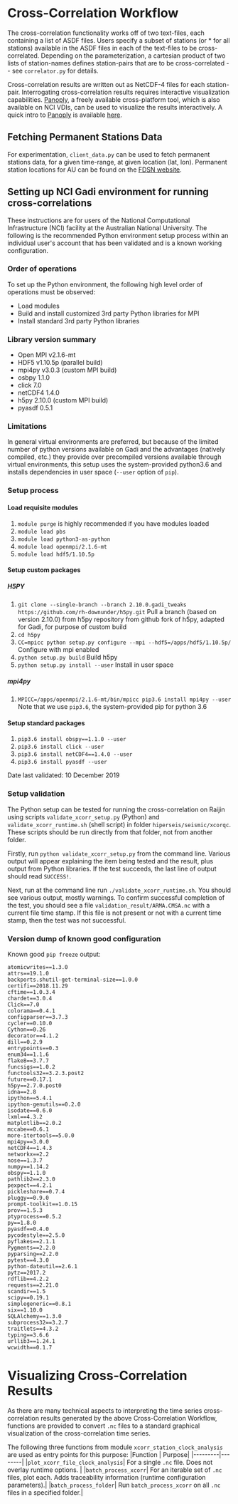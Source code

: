 # Cross-Correlation Workflow

The cross-correlation functionality works off of two text-files, each containing a list of ASDF files. Users specify a subset of stations (or * for all stations) available in the ASDF files in each of the text-files to be cross-correlated. Depending on the parameterization, a cartesian product of two lists of station-names defines station-pairs that are to be cross-correlated -- see `correlator.py` for details.

Cross-correlation results are written out as NetCDF-4 files for each station-pair. Interrogating cross-correlation results requires interactive visualization capabilities. [Panoply], a freely available cross-platform tool, which is also available on NCI VDIs, can be used to visualize the results interactively. A quick intro to [Panoply] is available [here].

## Fetching Permanent Stations Data

For experimentation, `client_data.py` can be used to fetch permanent stations data, for a given time-range, at given location (lat, lon). Permanent station locations for AU can be found on the [FDSN website].

## Setting up NCI Gadi environment for running cross-correlations

These instructions are for users of the National Computational Infrastructure (NCI) facility at the
Australian National University. The following is the recommended Python environment setup process
within an individual user's account that has been validated and is a known working configuration.

### Order of operations

To set up the Python environment, the following high level order of operations must be observed:
* Load modules
* Build and install customized 3rd party Python libraries for MPI
* Install standard 3rd party Python libraries

### Library version summary

* Open MPI v2.1.6-mt
* HDF5 v1.10.5p (parallel build)
* mpi4py v3.0.3 (custom MPI build)
* osbpy 1.1.0
* click 7.0
* netCDF4 1.4.0
* h5py 2.10.0 (custom MPI build)
* pyasdf 0.5.1

### Limitations

In general virtual environments are preferred, but because of the limited number of python versions
available on Gadi and the advantages (natively compiled, etc.) they provide over precompiled versions
available through virtual environments, this setup uses the system-provided python3.6 and installs 
dependencies in user space (`--user` option of `pip`). 

### Setup process

#### Load requisite modules
  1. `module purge` is highly recommended if you have modules loaded
  2. `module load pbs` 
  3. `module load python3-as-python`
  4. `module load openmpi/2.1.6-mt`
  5. `module load hdf5/1.10.5p`

#### Setup custom packages

##### H5PY

  1. `git clone --single-branch --branch 2.10.0.gadi_tweaks https://github.com/rh-downunder/h5py.git` Pull a branch (based on version 2.10.0) from h5py repository from github fork of h5py, adapted for Gadi, for purpose of custom build
  2. `cd h5py`
  3. `CC=mpicc python setup.py configure --mpi --hdf5=/apps/hdf5/1.10.5p/` Configure with mpi enabled  
  4. `python setup.py build` Build h5py
  5. `python setup.py install --user` Install in user space

##### mpi4py
  1. `MPICC=/apps/openmpi/2.1.6-mt/bin/mpicc pip3.6 install mpi4py --user` Note that we use `pip3.6`, the system-provided pip for python 3.6

#### Setup standard packages
  1. `pip3.6 install obspy==1.1.0 --user`
  2. `pip3.6 install click --user `
  3. `pip3.6 install netCDF4==1.4.0 --user`
  4. `pip3.6 install pyasdf --user`

Date last validated: 10 December 2019

### Setup validation

The Python setup can be tested for running the cross-correlation on Raijin using scripts `validate_xcorr_setup.py`
(Python) and `validate_xcorr_runtime.sh` (shell script) in folder `hiperseis/seismic/xcorqc`. These scripts should
be run directly from that folder, not from another folder.

Firstly, run `python validate_xcorr_setup.py` from the command line. Various output will appear explaining the item
being tested and the result, plus output from Python libraries. If the test succeeds, the last line of output
should read `SUCCESS!`.

Next, run at the command line run `./validate_xcorr_runtime.sh`. You should see various output, mostly warnings. To
confirm successful completion of the test, you should see a file `validation_result/ARMA.CMSA.nc` with a current
file time stamp. If this file is not present or not with a current time stamp, then the test was not successful.

### Version dump of known good configuration

Known good `pip freeze` output:
```
atomicwrites==1.3.0
attrs==19.1.0
backports.shutil-get-terminal-size==1.0.0
certifi==2018.11.29
cftime==1.0.3.4
chardet==3.0.4
Click==7.0
colorama==0.4.1
configparser==3.7.3
cycler==0.10.0
Cython==0.26
decorator==4.1.2
dill==0.2.9
entrypoints==0.3
enum34==1.1.6
flake8==3.7.7
funcsigs==1.0.2
functools32==3.2.3.post2
future==0.17.1
h5py==2.7.0.post0
idna==2.8
ipython==5.4.1
ipython-genutils==0.2.0
isodate==0.6.0
lxml==4.3.2
matplotlib==2.0.2
mccabe==0.6.1
more-itertools==5.0.0
mpi4py==3.0.0
netCDF4==1.4.3
networkx==2.2
nose==1.3.7
numpy==1.14.2
obspy==1.1.0
pathlib2==2.3.0
pexpect==4.2.1
pickleshare==0.7.4
pluggy==0.9.0
prompt-toolkit==1.0.15
prov==1.5.3
ptyprocess==0.5.2
py==1.8.0
pyasdf==0.4.0
pycodestyle==2.5.0
pyflakes==2.1.1
Pygments==2.2.0
pyparsing==2.2.0
pytest==4.3.0
python-dateutil==2.6.1
pytz==2017.2
rdflib==4.2.2
requests==2.21.0
scandir==1.5
scipy==0.19.1
simplegeneric==0.8.1
six==1.10.0
SQLAlchemy==1.3.0
subprocess32==3.2.7
traitlets==4.3.2
typing==3.6.6
urllib3==1.24.1
wcwidth==0.1.7
```

# Visualizing Cross-Correlation Results

As there are many technical aspects to interpreting the time series cross-correlation results
generated by the above Cross-Correlation Workflow, functions are provided to convert `.nc` files
to a standard graphical visualization of the cross-correlation time series.

The following three functions from module `xcorr_station_clock_analysis` are used as entry points
for this purpose:
|Function | Purpose|
|---------|--------|
|`plot_xcorr_file_clock_analysis`| For a single `.nc` file. Does not overlay runtime options. |
|`batch_process_xcorr`| For an iterable set of `.nc` files, plot each. Adds traceability information (runtime configuration parameters).|
|`batch_process_folder`| Run `batch_process_xcorr` on all `.nc` files in a specified folder.|


[Panoply]:https://www.giss.nasa.gov/tools/panoply/
[here]:http://www.meteor.iastate.edu/classes/mt452/EdGCM/Documentation/EdGCM_Panoply.pdf
[FDSN website]:http://www.fdsn.org/networks/detail/AU/
